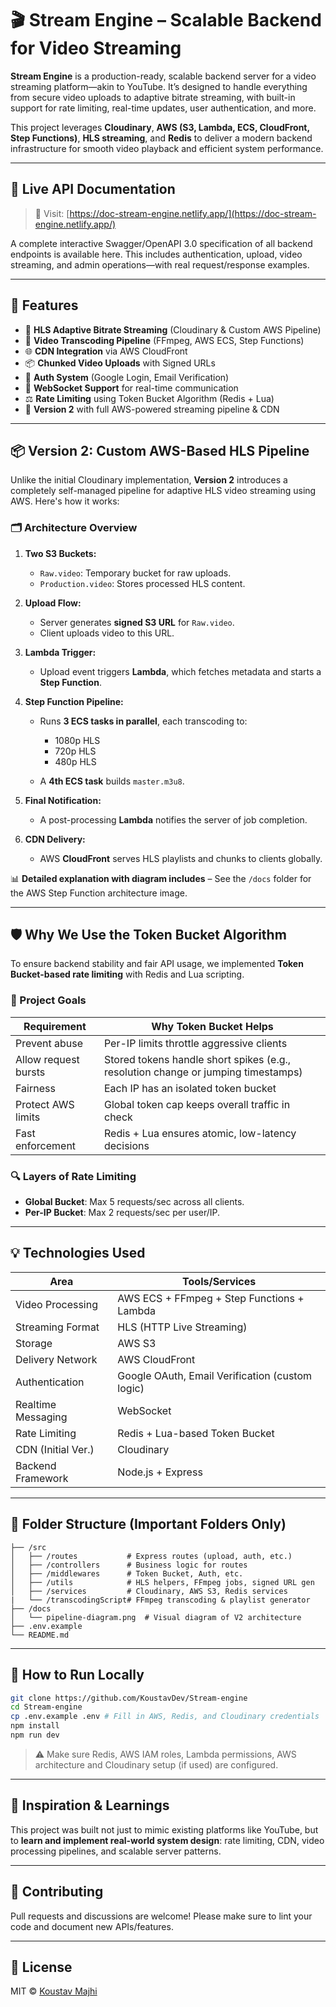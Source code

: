 # 🎬 Stream Engine – Scalable Backend for Video Streaming

**Stream Engine** is a production-ready, scalable backend server for a video streaming platform—akin to YouTube. It’s designed to handle everything from secure video uploads to adaptive bitrate streaming, with built-in support for rate limiting, real-time updates, user authentication, and more.

This project leverages **Cloudinary**, **AWS (S3, Lambda, ECS, CloudFront, Step Functions)**, **HLS streaming**, and **Redis** to deliver a modern backend infrastructure for smooth video playback and efficient system performance.

---

## 📖 Live API Documentation

> 🔗 Visit: [https://doc-stream-engine.netlify.app/](https://doc-stream-engine.netlify.app/)

A complete interactive Swagger/OpenAPI 3.0 specification of all backend endpoints is available here. This includes authentication, upload, video streaming, and admin operations—with real request/response examples.

---

## 🚀 Features

* 🎥 **HLS Adaptive Bitrate Streaming** (Cloudinary & Custom AWS Pipeline)
* 🔁 **Video Transcoding Pipeline** (FFmpeg, AWS ECS, Step Functions)
* 🌐 **CDN Integration** via AWS CloudFront
* 📦 **Chunked Video Uploads** with Signed URLs
* 🔐 **Auth System** (Google Login, Email Verification)
* 💬 **WebSocket Support** for real-time communication
* ⚖️ **Rate Limiting** using Token Bucket Algorithm (Redis + Lua)
* 🧪 **Version 2** with full AWS-powered streaming pipeline & CDN

---

## 📦 Version 2: Custom AWS-Based HLS Pipeline

Unlike the initial Cloudinary implementation, **Version 2** introduces a completely self-managed pipeline for adaptive HLS video streaming using AWS. Here's how it works:

### 🗂️ Architecture Overview

1. **Two S3 Buckets:**

   * `Raw.video`: Temporary bucket for raw uploads.
   * `Production.video`: Stores processed HLS content.

2. **Upload Flow:**

   * Server generates **signed S3 URL** for `Raw.video`.
   * Client uploads video to this URL.

3. **Lambda Trigger:**

   * Upload event triggers **Lambda**, which fetches metadata and starts a **Step Function**.

4. **Step Function Pipeline:**

   * Runs **3 ECS tasks in parallel**, each transcoding to:

     * 1080p HLS
     * 720p HLS
     * 480p HLS
   * A **4th ECS task** builds `master.m3u8`.

5. **Final Notification:**

   * A post-processing **Lambda** notifies the server of job completion.

6. **CDN Delivery:**

   * AWS **CloudFront** serves HLS playlists and chunks to clients globally.

📊 **Detailed explanation with diagram includes** – See the `/docs` folder for the AWS Step Function architecture image.

---

## 🛡️ Why We Use the Token Bucket Algorithm

To ensure backend stability and fair API usage, we implemented **Token Bucket-based rate limiting** with Redis and Lua scripting.

### 🎯 Project Goals

| Requirement          | Why Token Bucket Helps                                                            |
| -------------------- | --------------------------------------------------------------------------------- |
| Prevent abuse        | Per-IP limits throttle aggressive clients                                         |
| Allow request bursts | Stored tokens handle short spikes (e.g., resolution change or jumping timestamps) |
| Fairness             | Each IP has an isolated token bucket                                              |
| Protect AWS limits   | Global token cap keeps overall traffic in check                                   |
| Fast enforcement     | Redis + Lua ensures atomic, low-latency decisions                                 |

### 🔍 Layers of Rate Limiting

* **Global Bucket**: Max 5 requests/sec across all clients.
* **Per-IP Bucket**: Max 2 requests/sec per user/IP.

---

## 💡 Technologies Used

| Area               | Tools/Services                                  |
| ------------------ | ----------------------------------------------- |
| Video Processing   | AWS ECS + FFmpeg + Step Functions + Lambda      |
| Streaming Format   | HLS (HTTP Live Streaming)                       |
| Storage            | AWS S3                                          |
| Delivery Network   | AWS CloudFront                                  |
| Authentication     | Google OAuth, Email Verification (custom logic) |
| Realtime Messaging | WebSocket                                       |
| Rate Limiting      | Redis + Lua-based Token Bucket                  |
| CDN (Initial Ver.) | Cloudinary                                      |
| Backend Framework  | Node.js + Express                               |

---

## 📁 Folder Structure (Important Folders Only)

```
├── /src
│   ├── /routes           # Express routes (upload, auth, etc.)
│   ├── /controllers      # Business logic for routes
│   ├── /middlewares      # Token Bucket, Auth, etc.
│   ├── /utils            # HLS helpers, FFmpeg jobs, signed URL gen
│   ├── /services         # Cloudinary, AWS S3, Redis services
|   └── /transcodingScript# FFmpeg transcoding & playlist generator
├── /docs
│   └── pipeline-diagram.png  # Visual diagram of V2 architecture
├── .env.example
└── README.md
```

---

## 🧪 How to Run Locally

```bash
git clone https://github.com/KoustavDev/Stream-engine
cd Stream-engine
cp .env.example .env # Fill in AWS, Redis, and Cloudinary credentials
npm install
npm run dev
```

> ⚠️ Make sure Redis, AWS IAM roles, Lambda permissions, AWS architecture and Cloudinary setup (if used) are configured.

---

## 🧠 Inspiration & Learnings

This project was built not just to mimic existing platforms like YouTube, but to **learn and implement real-world system design**: rate limiting, CDN, video processing pipelines, and scalable server patterns.

---

## 🤝 Contributing

Pull requests and discussions are welcome! Please make sure to lint your code and document new APIs/features.

---

## 📜 License

MIT © [Koustav Majhi](https://github.com/KoustavDev)


